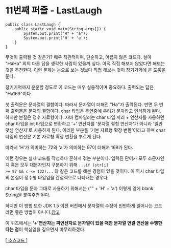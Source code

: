 # 11번째 퍼즐 - LastLaugh

```{.java}
public class LastLaugh {
	public static void main(String args[]) {
		System.out.print("H" + "a");
		System.out.print('H' + 'a');
	}
}
```
무엇이 출력될 것 같은가? 매우 직관적이며, 단순하고, 어렵지 않은 코드다. 
설마 "HaHa" 외의 다른 답을 생각한 사람이 있을까 싶다. 아직 직접 해보지 않았다면 해보는 것을 추천한다. 이런 문제는 눈으로 보는 것보다 직접 해보는 것이 장기기억에 큰 도움을 준다.

장기기억까지 운운할 정도로 이 코드는 매우 실용적이며 중요하다. 출력되는 답은 "Ha169"이다. 

첫 출력문은 문자열의 결합이다. 따라서 문자열이 더해진 "Ha"가 출력된다. 반면 두 번째 출력문은 문자의 결합이다. 
char 타입은 은연중에 우리가 문자라고 인식하게 된다. 하지만 본질은 정수 자료형이다. 
자바 컴파일러는 char 타입 끼리 + 연산자를 사용하면 char 타입을 int 타입으로 변환하고 '+' 연산자를 '문자열 결합 연산자'가 아니라 '일반 덧셈 연산자'로 사용하게 된다. 
이러한 부분을 '기본 자료형 확장 변환'이라고 하며 char 타입의 연산은 기본 자료형 확장 변환을 부르게 된다. 

따라서 'H'가 의미하는 72와 'a'가 의미하는 97이 더해져 169가 된다. 

이런 경우는 실제 코드를 작성하다 흔하게 겪는 부분이다. 입력된 단어가 모두 소문자인지 혹은 모두 대문자인지 구분하기 위해 <code>...if (str[i] >= 97 && c <= 122)...</code> 와 같은 코드를 해본 경험이 있을 것이다. 이 역시 char 타입의 본질이 정수형 타입임을 간접적으로 나타내는 경우다.

char 타입을 문자 그대로 사용하기 위해서는 ("" + 'H' + 'a') 이렇게 앞에 blank String을 붙여주면 된다.

하지만 이 방법 또한 JDK 1.5 이전 버전에서 문자열의 수정이 빈번하게 일어나는 코드라면 좋은 방법이 아니다.[참고](https://github.com/bbubbush/java_architecture/blob/master/src/com/github/bbubbush/part10/StringEx2.java)

이 퀴즈에서는 **'+'연산자는 피연산자로 문자열이 있을 때만 문자열 연결 연산을 수행한다는 점**이 핵심임을 짚으면서 마무리하겠다.

[[ 소스코드 ]](https://github.com/bbubbush/java_puzzlers/blob/master/Part2_%EB%AC%B8%EC%9E%90%ED%8D%BC%EC%A6%90/java/LastLaugh.java)